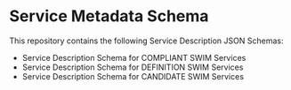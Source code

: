 # Service Metadata Schema

This repository contains the following Service Description JSON Schemas:

- Service Description Schema for COMPLIANT SWIM Services
- Service Description Schema for DEFINITION SWIM Services
- Service Description Schema for CANDIDATE SWIM Services
